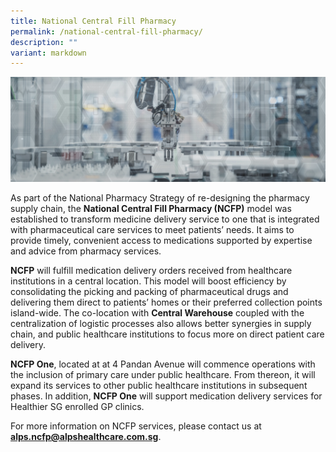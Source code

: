 ```yaml
---
title: National Central Fill Pharmacy
permalink: /national-central-fill-pharmacy/
description: ""
variant: markdown
---
```

![](/images/alps_cwh_ncfp_interior_mockup_01_1920x640.png)

As part of the National Pharmacy Strategy of re-designing the pharmacy supply chain, the **National Central Fill Pharmacy (NCFP)** model was established to transform medicine delivery service to one that is integrated with pharmaceutical care services to meet patients’ needs. It aims to provide timely, convenient access to medications supported by expertise and advice from pharmacy services.

**NCFP** will fulfill medication delivery orders received from healthcare institutions in a central location. This model will boost efficiency by consolidating the picking and packing of pharmaceutical drugs and delivering them direct to patients’ homes or their preferred collection points island-wide. The co-location with **Central Warehouse** coupled with the centralization of logistic processes also allows better synergies in supply chain, and public healthcare institutions to focus more on direct patient care delivery.

**NCFP One**, located at at 4 Pandan Avenue will commence operations with the inclusion of primary care under public healthcare. From thereon, it will expand its services to other public healthcare institutions in subsequent phases. In addition, **NCFP One** will support medication delivery services for Healthier SG enrolled GP clinics.

For more information on NCFP services, please contact us at **alps.ncfp@alpshealthcare.com.sg**.
